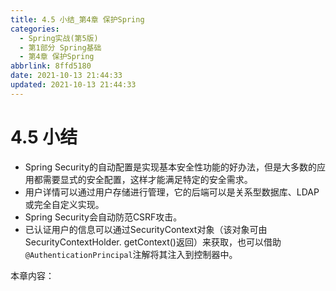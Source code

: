 ```yaml
---
title: 4.5 小结_第4章 保护Spring
categories:
  - Spring实战(第5版)
  - 第1部分 Spring基础
  - 第4章 保护Spring
abbrlink: 8ffd5180
date: 2021-10-13 21:44:33
updated: 2021-10-13 21:44:33
---
```

# 4.5 小结
- Spring Security的自动配置是实现基本安全性功能的好办法，但是大多数的应用都需要显式的安全配置，这样才能满足特定的安全需求。
- 用户详情可以通过用户存储进行管理，它的后端可以是关系型数据库、LDAP或完全自定义实现。
- Spring Security会自动防范CSRF攻击。
- 已认证用户的信息可以通过SecurityContext对象（该对象可由SecurityContextHolder. getContext()返回）来获取，也可以借助`@AuthenticationPrincipal`注解将其注入到控制器中。

本章内容：
